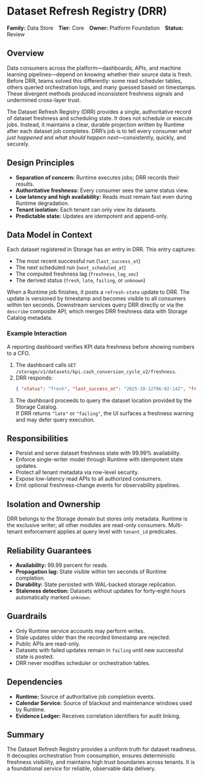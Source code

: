 # Dataset Refresh Registry (DRR)

**Family:** Data Store **Tier:** Core **Owner:** Platform Foundation **Status:** Review  

## Overview  
Data consumers across the platform—dashboards, APIs, and machine learning pipelines—depend on knowing whether their source data is fresh.  
Before DRR, teams solved this differently: some read scheduler tables, others queried orchestration logs, and many guessed based on timestamps. These divergent methods produced inconsistent freshness signals and undermined cross-layer trust.  

The Dataset Refresh Registry (DRR) provides a single, authoritative record of dataset freshness and scheduling state. It does not schedule or execute jobs. Instead, it maintains a clear, durable projection written by Runtime after each dataset job completes. DRR’s job is to tell every consumer *what just happened* and *what should happen next*—consistently, quickly, and securely.

## Design Principles  
- **Separation of concern:** Runtime executes jobs; DRR records their results.  
- **Authoritative freshness:** Every consumer sees the same status view.  
- **Low latency and high availability:** Reads must remain fast even during Runtime degradation.  
- **Tenant isolation:** Each tenant can only view its datasets.  
- **Predictable state:** Updates are idempotent and append-only.  

## Data Model in Context  
Each dataset registered in Storage has an entry in DRR. This entry captures:  
- The most recent successful run (`last_success_at`)  
- The next scheduled run (`next_scheduled_at`)  
- The computed freshness lag (`freshness_lag_sec`)  
- The derived status (`fresh`, `late`, `failing`, or `unknown`)  

When a Runtime job finishes, it posts a `refresh-state` update to DRR. The update is versioned by timestamp and becomes visible to all consumers within ten seconds. Downstream services query DRR directly or via the `describe` composite API, which merges DRR freshness data with Storage Catalog metadata.

### Example Interaction  
A reporting dashboard verifies KPI data freshness before showing numbers to a CFO.  
1. The dashboard calls `GET /storage/v1/datasets/kpi.cash_conversion_cycle_v2/freshness`.  
2. DRR responds:  
   ```json
   { "status": "fresh", "last_success_at": "2025-10-12T06:02:14Z", "freshness_lag_sec": 421 }
   ```  
3. The dashboard proceeds to query the dataset location provided by the Storage Catalog.  
If DRR returns `"late"` or `"failing"`, the UI surfaces a freshness warning and may defer query execution.

## Responsibilities  
- Persist and serve dataset freshness state with 99.99% availability.  
- Enforce single-writer model through Runtime with idempotent state updates.  
- Protect all tenant metadata via row-level security.  
- Expose low-latency read APIs to all authorized consumers.  
- Emit optional freshness-change events for observability pipelines.  

## Isolation and Ownership  
DRR belongs to the Storage domain but stores only metadata. Runtime is the exclusive writer; all other modules are read-only consumers. Multi-tenant enforcement applies at query level with `tenant_id` predicates.  

## Reliability Guarantees  
- **Availability:** 99.99 percent for reads.  
- **Propagation lag:** State visible within ten seconds of Runtime completion.  
- **Durability:** State persisted with WAL-backed storage replication.  
- **Staleness detection:** Datasets without updates for forty-eight hours automatically marked `unknown`.  

## Guardrails  
- Only Runtime service accounts may perform writes.  
- Stale updates older than the recorded timestamp are rejected.  
- Public APIs are read-only.  
- Datasets with failed updates remain in `failing` until new successful state is posted.  
- DRR never modifies scheduler or orchestration tables.  

## Dependencies  
- **Runtime:** Source of authoritative job completion events.  
- **Calendar Service:** Source of blackout and maintenance windows used by Runtime.  
- **Evidence Ledger:** Receives correlation identifiers for audit linking.  

## Summary  
The Dataset Refresh Registry provides a uniform truth for dataset readiness. It decouples orchestration from consumption, ensures deterministic freshness visibility, and maintains high trust boundaries across tenants. It is a foundational service for reliable, observable data delivery.